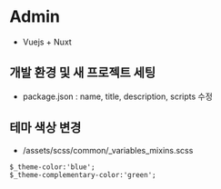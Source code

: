 # Admin 
- Vuejs + Nuxt



## 개발 환경 및 새 프로젝트 세팅
- package.json : name, title, description, scripts 수정

## 테마 색상 변경
- /assets/scss/common/_variables_mixins.scss
```
$_theme-color:'blue';
$_theme-complementary-color:'green';
``` 
